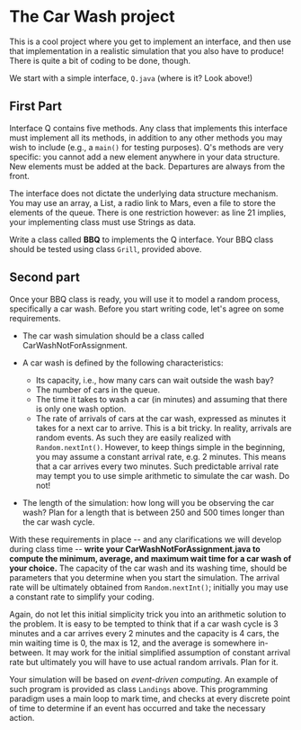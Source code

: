 # The Car Wash project

This is a cool project where you get to implement an interface, and then use that implementation in a realistic simulation that you also have to produce! There is quite a bit of coding to be done, though.

We start with a simple interface, `Q.java` (where is it? Look above!)

## First Part

Interface Q contains five methods. Any class that implements this interface must implement all its methods, in addition to any other methods you may wish to include (e.g., a `main()` for testing purposes). Q's methods are very specific: you cannot add a new element anywhere in your data structure. New elements must be added at the back. Departures are always from the front.

The interface does not dictate the underlying data structure mechanism. You may use an array, a List, a radio link to Mars, even a file to store the elements of the queue. There is one restriction however: as line 21 implies, your implementing class must use Strings as data.

Write a class called **BBQ** to implements the Q interface. Your BBQ class should be tested using class `Grill`, provided above.

## Second part

Once your BBQ class is ready, you will use it to model a random process, specifically a car wash. Before you start writing code, let's agree on some requirements.

* The car wash simulation should be a class called CarWashNotForAssignment.

* A car wash is defined by the following characteristics:
 
  * Its capacity, i.e., how many cars can wait outside the wash bay?
  * The number of cars in the queue.
  * The time it takes to wash a car (in minutes) and assuming that there is only one wash option.
  * The rate of arrivals of cars at the car wash, expressed as minutes it takes for a next car to arrive. This is a bit tricky. In reality, arrivals are random events. As such they are easily realized with `Random.nextInt()`. However, to keep things simple in the beginning, you may assume a constant arrival rate, e.g. 2 minutes. This means that a car arrives every two minutes. Such predictable arrival rate may tempt you to use simple arithmetic to simulate the car wash. Do not!
  
* The length of the simulation: how long will you be observing the car wash? Plan for a length that is between 250 and 500 times longer than the car wash cycle.

  
With these requirements in place -- and any clarifications we will develop during class time -- **write your CarWashNotForAssignment.java to compute the minimum, average, and maximum wait time for a car wash of your choice.** The capacity of the car wash and its washing time, should be parameters that you determine when you start the simulation. The arrival rate will be ultimately obtained from `Random.nextInt()`; initially you may use a constant rate to simplify your coding. 

Again, do not let this initial simplicity trick you into an arithmetic solution to the problem. It is easy to be tempted to think that if a car wash cycle is 3 minutes and a car arrives every 2 minutes and the capacity is 4 cars, the min waiting time is 0, the max is 12, and the average is somewhere in-between. It may work for the initial simplified assumption of constant arrival rate but ultimately you will have to use actual random arrivals. Plan for it.

Your simulation will be based on *event-driven computing*. An example of such program is provided as class `Landings` above. This programming paradigm uses a main loop to mark time, and checks at every discrete point of time to determine if an event has occurred and take the necessary action.